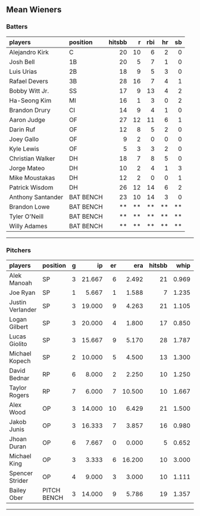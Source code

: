 ## Mean Wieners

### Batters

 
|players           |position  | hitsbb|  r| rbi| hr| sb| 
|:-----------------|:---------|------:|--:|---:|--:|--:| 
|Alejandro Kirk    |C         |     20| 10|   6|  2|  0| 
|Josh Bell         |1B        |     20|  5|   7|  1|  0| 
|Luis Urias        |2B        |     18|  9|   5|  3|  0| 
|Rafael Devers     |3B        |     28| 16|   7|  4|  1| 
|Bobby Witt Jr.    |SS        |     17|  9|  13|  4|  2| 
|Ha-Seong Kim      |MI        |     16|  1|   3|  0|  2| 
|Brandon Drury     |CI        |     14|  9|   4|  1|  0| 
|Aaron Judge       |OF        |     27| 12|  11|  6|  1| 
|Darin Ruf         |OF        |     12|  8|   5|  2|  0| 
|Joey Gallo        |OF        |      9|  2|   0|  0|  0| 
|Kyle Lewis        |OF        |      5|  3|   3|  2|  0| 
|Christian Walker  |DH        |     18|  7|   8|  5|  0| 
|Jorge Mateo       |DH        |     10|  2|   4|  1|  3| 
|Mike Moustakas    |DH        |     12|  2|   0|  0|  1| 
|Patrick Wisdom    |DH        |     26| 12|  14|  6|  2| 
|Anthony Santander |BAT BENCH |     23| 10|  14|  3|  0| 
|Brandon Lowe      |BAT BENCH |     **| **|  **| **| **| 
|Tyler O'Neill     |BAT BENCH |     **| **|  **| **| **| 
|Willy Adames      |BAT BENCH |     **| **|  **| **| **| 


* * *

### Pitchers

 
|players          |position    |  g|     ip| er|    era| hitsbb|  whip| so|  w| sv| 
|:----------------|:-----------|--:|------:|--:|------:|------:|-----:|--:|--:|--:| 
|Alek Manoah      |SP          |  3| 21.667|  6|  2.492|     21| 0.969| 18|  2|  0| 
|Joe Ryan         |SP          |  1|  5.667|  1|  1.588|      7| 1.235|  6|  1|  0| 
|Justin Verlander |SP          |  3| 19.000|  9|  4.263|     21| 1.105| 20|  1|  0| 
|Logan Gilbert    |SP          |  3| 20.000|  4|  1.800|     17| 0.850| 16|  1|  0| 
|Lucas Giolito    |SP          |  3| 15.667|  9|  5.170|     28| 1.787| 22|  1|  0| 
|Michael Kopech   |SP          |  2| 10.000|  5|  4.500|     13| 1.300| 10|  1|  0| 
|David Bednar     |RP          |  6|  8.000|  2|  2.250|     10| 1.250| 10|  2|  2| 
|Taylor Rogers    |RP          |  7|  6.000|  7| 10.500|     10| 1.667|  8|  0|  3| 
|Alex Wood        |OP          |  3| 14.000| 10|  6.429|     21| 1.500| 15|  0|  0| 
|Jakob Junis      |OP          |  3| 16.333|  7|  3.857|     16| 0.980|  9|  1|  0| 
|Jhoan Duran      |OP          |  6|  7.667|  0|  0.000|      5| 0.652| 10|  0|  2| 
|Michael King     |OP          |  3|  3.333|  6| 16.200|     10| 3.000|  1|  0|  0| 
|Spencer Strider  |OP          |  4|  9.000|  3|  3.000|     10| 1.111| 15|  1|  0| 
|Bailey Ober      |PITCH BENCH |  3| 14.000|  9|  5.786|     19| 1.357| 13|  0|  0| 


* * *


